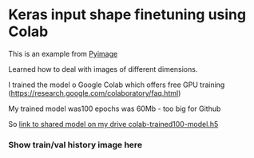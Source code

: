 # Keras input shape finetuning using Colab

This is an example from [Pyimage](https://www.pyimagesearch.com/2019/06/24/change-input-shape-dimensions-for-fine-tuning-with-keras/)

Learned how to deal with images of different dimensions.

I trained the model o Google Colab which offers free GPU training (https://research.google.com/colaboratory/faq.html)

My trained model was100 epochs was 60Mb - too big for Github

So [ link to shared model on my drive colab-trained100-model.h5](https://drive.google.com/file/d/1-YQgQMnAF5T1QufsdumaDFg-foyiaOHS/view?usp=sharing)

### Show train/val history image here
